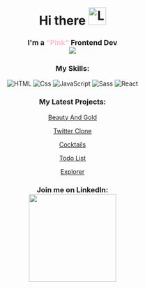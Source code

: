 <h1 align="center">
Hi there <img alt="Luisazizzo" width="40px" src="https://em-content.zobj.net/thumbs/120/apple/354/woman-technologist_1f469-200d-1f4bb.png" />
</h1>
<h3 align="center">I'm a <span style="color: pink">"Pink"</span> Frontend Dev
<br>
<img src="https://i.pinimg.com/originals/e1/85/18/e18518c6d24257c6fb02e3c95a862d85.gif" />
</h3>
<h3 align="center">My Skills:</h3>
<p align="center">
  <img alt="HTML" src="https://img.shields.io/badge/HTML-E34F26?logo=html5&logoColor=white&style=for-the-badge" />
  <img alt="Css" src="https://img.shields.io/badge/CSS-1572B6?logo=css3&logoColor=white&style=for-the-badge" />
  <img alt="JavaScript" src="https://img.shields.io/badge/JavaScript-F7DF1E?logo=javascript&logoColor=white&style=for-the-badge" />
  <img alt="Sass" src="https://img.shields.io/badge/Sass-CC6699?logo=sass&logoColor=white&style=for-the-badge" />
  <img alt="React" src="https://img.shields.io/badge/React-61DAFB?logo=react&logoColor=white&style=for-the-badge" />  
</p>

<h3 align="center">My Latest Projects:</h3>

<p align="center"><a href="https://luisazizzo.github.io/beautyAndGold/" target="_blank">Beauty And Gold</a></p>
<p align="center"><a href="https://twitter-clone-umber-ten.vercel.app" target="_blank">Twitter Clone</a></p>
<p align="center"><a href="https://cocktails-eta.vercel.app/" target="_blank">Cocktails</a></p>
<p align="center"><a href="https://global-todo.vercel.app" target="_blank">Todo List</a></p>
<p align="center"><a href="https://explorer-eight-plum.vercel.app" target="_blank">Explorer</a></p>

<h3 align="center">Join me on LinkedIn:<br>
<a href="https://www.linkedin.com/in/luisa-zizzo/" target="_blank"><img width="200" src="https://proinfluent.b-cdn.net/wp-content/uploads/2019/05/Logo-LinkedIn-blanc.png" /></a>
</h3>
